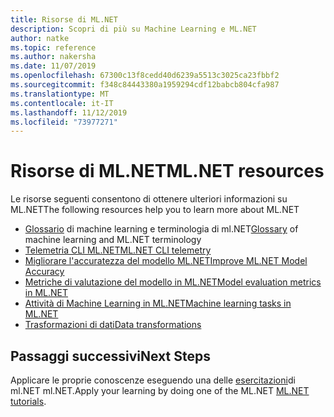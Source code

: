 ```yaml
---
title: Risorse di ML.NET
description: Scopri di più su Machine Learning e ML.NET
author: natke
ms.topic: reference
ms.author: nakersha
ms.date: 11/07/2019
ms.openlocfilehash: 67300c13f8cedd40d6239a5513c3025ca23fbbf2
ms.sourcegitcommit: f348c84443380a1959294cdf12babcb804cfa987
ms.translationtype: MT
ms.contentlocale: it-IT
ms.lasthandoff: 11/12/2019
ms.locfileid: "73977271"
---
```

# <a name="mlnet-resources"></a><span data-ttu-id="472c6-103">Risorse di ML.NET</span><span class="sxs-lookup"><span data-stu-id="472c6-103">ML.NET resources</span></span>

<span data-ttu-id="472c6-104">Le risorse seguenti consentono di ottenere ulteriori informazioni su ML.NET</span><span class="sxs-lookup"><span data-stu-id="472c6-104">The following resources help you to learn more about ML.NET</span></span>

- <span data-ttu-id="472c6-105">[Glossario](glossary.md) di machine learning e terminologia di ml.NET</span><span class="sxs-lookup"><span data-stu-id="472c6-105">[Glossary](glossary.md) of machine learning and ML.NET terminology</span></span>
- [<span data-ttu-id="472c6-106">Telemetria CLI ML.NET</span><span class="sxs-lookup"><span data-stu-id="472c6-106">ML.NET CLI telemetry</span></span>](ml-net-cli-telemetry.md)
- [<span data-ttu-id="472c6-107">Migliorare l'accuratezza del modello ML.NET</span><span class="sxs-lookup"><span data-stu-id="472c6-107">Improve ML.NET Model Accuracy</span></span>](improve-machine-learning-model-ml-net.md)
- [<span data-ttu-id="472c6-108">Metriche di valutazione del modello in ML.NET</span><span class="sxs-lookup"><span data-stu-id="472c6-108">Model evaluation metrics in ML.NET</span></span>](metrics.md)
- [<span data-ttu-id="472c6-109">Attività di Machine Learning in ML.NET</span><span class="sxs-lookup"><span data-stu-id="472c6-109">Machine learning tasks in ML.NET</span></span>](tasks.md)
- [<span data-ttu-id="472c6-110">Trasformazioni di dati</span><span class="sxs-lookup"><span data-stu-id="472c6-110">Data transformations</span></span>](transforms.md)

## <a name="next-steps"></a><span data-ttu-id="472c6-111">Passaggi successivi</span><span class="sxs-lookup"><span data-stu-id="472c6-111">Next Steps</span></span>

<span data-ttu-id="472c6-112">Applicare le proprie conoscenze eseguendo una delle [esercitazioni](../tutorials/index.md)di ml.NET ml.NET.</span><span class="sxs-lookup"><span data-stu-id="472c6-112">Apply your learning by doing one of the ML.NET [ML.NET tutorials](../tutorials/index.md).</span></span>

